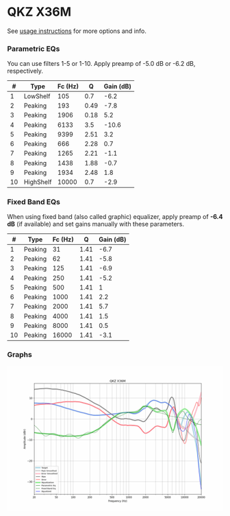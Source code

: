 # QKZ X36M
See [usage instructions](https://github.com/jaakkopasanen/AutoEq#usage) for more options and info.

### Parametric EQs
You can use filters 1-5 or 1-10. Apply preamp of -5.0 dB or -6.2 dB, respectively.

|   # | Type      |   Fc (Hz) |    Q |   Gain (dB) |
|-----|-----------|-----------|------|-------------|
|   1 | LowShelf  |       105 | 0.7  |        -6.2 |
|   2 | Peaking   |       193 | 0.49 |        -7.8 |
|   3 | Peaking   |      1906 | 0.18 |         5.2 |
|   4 | Peaking   |      6133 | 3.5  |       -10.6 |
|   5 | Peaking   |      9399 | 2.51 |         3.2 |
|   6 | Peaking   |       666 | 2.28 |         0.7 |
|   7 | Peaking   |      1265 | 2.21 |        -1.1 |
|   8 | Peaking   |      1438 | 1.88 |        -0.7 |
|   9 | Peaking   |      1934 | 2.48 |         1.8 |
|  10 | HighShelf |     10000 | 0.7  |        -2.9 |

### Fixed Band EQs
When using fixed band (also called graphic) equalizer, apply preamp of **-6.4 dB** (if available) and set gains manually with these parameters.

|   # | Type    |   Fc (Hz) |    Q |   Gain (dB) |
|-----|---------|-----------|------|-------------|
|   1 | Peaking |        31 | 1.41 |        -6.7 |
|   2 | Peaking |        62 | 1.41 |        -5.8 |
|   3 | Peaking |       125 | 1.41 |        -6.9 |
|   4 | Peaking |       250 | 1.41 |        -5.2 |
|   5 | Peaking |       500 | 1.41 |         1   |
|   6 | Peaking |      1000 | 1.41 |         2.2 |
|   7 | Peaking |      2000 | 1.41 |         5.7 |
|   8 | Peaking |      4000 | 1.41 |         1.5 |
|   9 | Peaking |      8000 | 1.41 |         0.5 |
|  10 | Peaking |     16000 | 1.41 |        -3.1 |

### Graphs
![](./QKZ%20X36M.png)
